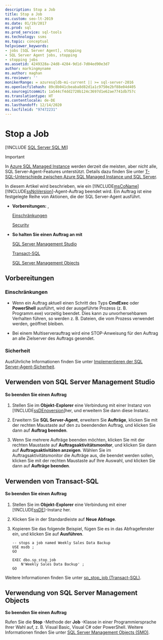 ```yaml
---
description: Stop a Job
title: Stop a Job
ms.custom: seo-lt-2019
ms.date: 01/19/2017
ms.prod: sql
ms.prod_service: sql-tools
ms.technology: ssms
ms.topic: conceptual
helpviewer_keywords:
- jobs [SQL Server Agent], stopping
- SQL Server Agent jobs, stopping
- stopping jobs
ms.assetid: 4249328a-24d8-4284-9d1d-7d04ed90e3d7
author: markingmyname
ms.author: maghan
ms.reviewer: ''
monikerRange: = azuresqldb-mi-current || >= sql-server-2016
ms.openlocfilehash: 89c8b041cbeaba8d82d1a1c9750e2bf88e04d405
ms.sourcegitcommit: 1a544cf4dd2720b124c3697d1e62ae7741db757c
ms.translationtype: HT
ms.contentlocale: de-DE
ms.lasthandoff: 12/14/2020
ms.locfileid: "97472231"
---
```

# <a name="stop-a-job"></a>Stop a Job
[!INCLUDE [SQL Server SQL MI](../../includes/applies-to-version/sql-asdbmi.md)]

> [!IMPORTANT]  
> In [Azure SQL Managed Instance](/azure/sql-database/sql-database-managed-instance) werden derzeit die meisten, aber nicht alle, SQL Server-Agent-Features unterstützt. Details dazu finden Sie unter [T-SQL-Unterschiede zwischen Azure SQL Managed Instance und SQL Server](/azure/sql-database/sql-database-managed-instance-transact-sql-information#sql-server-agent).

In diesem Artikel wird beschrieben, wie ein [!INCLUDE[msCoName](../../includes/msconame_md.md)] [!INCLUDE[ssNoVersion](../../includes/ssnoversion-md.md)]-Agent-Auftrag beendet wird. Ein Auftrag ist eine festgelegte Reihe von Aktionen, die der SQL Server-Agent ausführt.  
  
-   **Vorbereitungen:**  ,  
  
    [Einschränkungen](#Restrictions)  
  
    [Security](#Security)  
  
-   **So halten Sie einen Auftrag an mit**  
  
    [SQL Server Management Studio](#SSMS)  
  
    [Transact-SQL](#TSQL)  
  
    [SQL Server Management Objects](#SMO)  
  
## <a name="before-you-begin"></a><a name="BeforeYouBegin"></a>Vorbereitungen  
  
### <a name="limitations-and-restrictions"></a><a name="Restrictions"></a>Einschränkungen  
  
-   Wenn ein Auftrag aktuell einen Schritt des Typs **CmdExec** oder **PowerShell** ausführt, wird der ausgeführte Prozess (z. B. Programm.exe) vorzeitig beendet. Dies kann zu unvorhersehbarem Verhalten führen, so werden z.&nbsp;B. Dateien, die vom Prozess verwendet werden, geöffnet bleiben.  
  
-   Bei einem Multiserverauftrag wird eine STOP-Anweisung für den Auftrag an alle Zielserver des Auftrags gesendet.  
  
### <a name="security"></a><a name="Security"></a>Sicherheit  
Ausführliche Informationen finden Sie unter [Implementieren der SQL Server-Agent-Sicherheit](../../ssms/agent/implement-sql-server-agent-security.md).  
  
## <a name="using-sql-server-management-studio"></a><a name="SSMS"></a>Verwenden von SQL Server Management Studio  
  
#### <a name="to-stop-a-job"></a>So beenden Sie einen Auftrag  
  
1.  Stellen Sie im **Objekt-Explorer** eine Verbindung mit einer Instanz von [!INCLUDE[ssDEnoversion](../../includes/ssdenoversion_md.md)]her, und erweitern Sie dann diese Instanz.  
  
2.  Erweitern Sie **SQL Server-Agent**, erweitern Sie **Aufträge**, klicken Sie mit der rechten Maustaste auf den zu beendenden Auftrag, und klicken Sie dann auf **Auftrag beenden**.  
  
3.  Wenn Sie mehrere Aufträge beenden möchten, klicken Sie mit der rechten Maustaste auf **Auftragsaktivitätsmonitor**, und klicken Sie dann auf **Auftragsaktivitäten anzeigen**. Wählen Sie im Auftragsaktivitätsmonitor die Aufträge aus, die beendet werden sollen, klicken Sie mit der rechten Maustaste auf Ihre Auswahl, und klicken Sie dann auf **Aufträge beenden**.  
  
## <a name="using-transact-sql"></a><a name="TSQL"></a>Verwenden von Transact-SQL  
  
#### <a name="to-stop-a-job"></a>So beenden Sie einen Auftrag  
  
1.  Stellen Sie im **Objekt-Explorer** eine Verbindung mit einer [!INCLUDE[ssDE](../../includes/ssde_md.md)]-Instanz her.  
  
2.  Klicken Sie in der Standardleiste auf **Neue Abfrage**.  
  
3.  Kopieren Sie das folgende Beispiel, fügen Sie es in das Abfragefenster ein, und klicken Sie auf **Ausführen**.  
  
    ```  
    -- stops a job named Weekly Sales Data Backup  
    USE msdb ;  
    GO  
  
    EXEC dbo.sp_stop_job  
        N'Weekly Sales Data Backup' ;  
    GO  
    ```  
  
Weitere Informationen finden Sie unter [sp_stop_job (Transact-SQL)](../../relational-databases/system-stored-procedures/sp-stop-job-transact-sql.md).  
  
## <a name="using-sql-server-management-objects"></a><a name="SMO"></a>Verwendung von SQL Server Management Objects  
**So beenden Sie einen Auftrag**  
  
Rufen Sie die **Stop** -Methode der **Job** -Klasse in einer Programmiersprache Ihrer Wahl auf, z. B. Visual Basic, Visual C# oder PowerShell. Weitere Informationen finden Sie unter [SQL Server Management Objects (SMO)](../../relational-databases/server-management-objects-smo/sql-server-management-objects-smo-programming-guide.md).  
